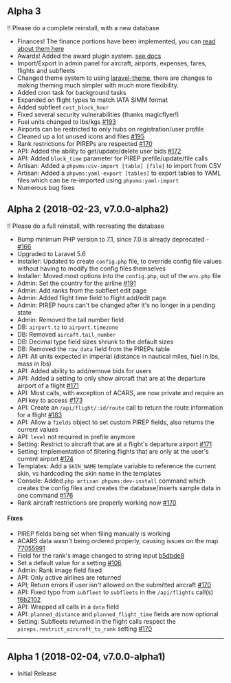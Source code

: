 ## Alpha 3

!! Please do a complete reinstall, with a new database

- Finances! The finance portions have been implemented, you can [read about them here](http://docs.phpvms.net/concepts/finances)
- Awards! Added the award plugin system. [see docs](http://docs.phpvms.net/customizing/awards)
- Import/Export in admin panel for aircraft, airports, expenses, fares, flights and subfleets
- Changed theme system to using [laravel-theme](https://github.com/igaster/laravel-theme), there are changes to making theming much simpler with much more flexibility.
- Added cron task for background tasks
- Expanded on flight types to match IATA SIMM format
- Added subfleet `cost_block_hour`
- Fixed several security vulnerabilities (thanks magicflyer!)
- Fuel units changed to lbs/kgs [#193](https://github.com/nabeelio/phpvms/issues/193)
- Airports can be restricted to only hubs on registration/user profile
- Cleaned up a lot unused icons and files [#195](https://github.com/nabeelio/phpvms/issues/195)
- Rank restrictions for PIREPs are respected [#170](https://github.com/nabeelio/phpvms/issues/170)
- API: Added the ability to get/update/delete user bids [#172](https://github.com/nabeelio/phpvms/issues/172)
- API: Added `block_time` parameter for PIREP prefile/update/file calls
- Artisan: Added a `phpvms:csv-import [table] [file]` to import from CSV
- Artisan: Added a `phpvms:yaml-export [tables]` to export tables to YAML files which can be re-imported using `phpvms:yaml-import`
- Numerous bug fixes

## Alpha 2 (2018-02-23, v7.0.0-alpha2)

!! Please do a full reinstall, with recreating the database

- Bump minimum PHP version to 7.1, since 7.0 is already deprecated - [#166](https://github.com/nabeelio/phpvms/issues/166)
- Upgraded to Laravel 5.6
- Installer: Updated to create `config.php` file, to override config file values without having to modify the config files themselves
- Installer: Moved most options into the `config.php`, out of the `env.php` file
- Admin: Set the country for the airline [#191](https://github.com/nabeelio/phpvms/issues/191)
- Admin: Add ranks from the subfleet edit page
- Admin: Added flight time field to flight add/edit page
- Admin: PIREP hours can't be changed after it's no longer in a pending state
- Admin: Removed the tail number field
- DB: `airport.tz` to `airport.timezone`
- DB: Removed `aircaft.tail_number`
- DB: Decimal type field sizes shrunk to the default sizes
- DB: Removed the `raw_data` field from the PIREPs table
- API: All units expected in imperial (distance in nautical miles, fuel in lbs, mass in lbs)
- API: Added ability to add/remove bids for users
- API: Added a setting to only show aircraft that are at the departure airport of a flight [#171](https://github.com/nabeelio/phpvms/issues/171)
- API: Most calls, with exception of ACARS, are now private and require an API key to access [#173](https://github.com/nabeelio/phpvms/issues/173)
- API: Create an `/api/flight/:id/route` call to return the route information for a flight [#183](https://github.com/nabeelio/phpvms/issues/183)
- API: Allow a `fields` object to set custom PIREP fields, also returns the current values
- API: `level` not required in prefile anymore
- Setting: Restrict to aircraft that are at a flight's departure airport [#171](https://github.com/nabeelio/phpvms/issues/171)
- Setting: Implementation of filtering flights that are only at the user's current airport [#174](https://github.com/nabeelio/phpvms/issues/174)
- Templates: Add a `SKIN_NAME` template variable to reference the current skin, vs hardcoding the skin name in the templates
- Console: Added `php artisan phpvms:dev-install` command which creates the config files and creates the database/inserts sample data in one command [#176](https://github.com/nabeelio/phpvms/issues/176)
- Rank aircraft restrictions are properly working now [#170](https://github.com/nabeelio/phpvms/issues/170)

#### Fixes

- PIREP fields being set when filing manually is working
- ACARS data wasn't being ordered properly, causing issues on the map [77055991](https://github.com/nabeelio/phpvms/commit/77055991af36877552e1921466987d3066774d6b)
- Field for the rank's image changed to string input [b5dbde8](https://github.com/nabeelio/phpvms/commit/b5dbde84c4c786799f474117381b8227642f0777)
- Set a default value for a setting [#106](https://github.com/nabeelio/phpvms/issues/106)
- Admin: Rank image field fixed
- API: Only active airlines are returned
- API; Return errors if user isn't allowed on the submitted aircraft [#170](https://github.com/nabeelio/phpvms/issues/170)
- API: Fixed typo from `subfleet` to `subfleets` in the `/api/flights` call(s) [f6b2102](https://github.com/nabeelio/phpvms/commit/f6b2102e4827da6177eb4eee0c3ce0d38eb78ce3)
- API: Wrapped all calls in a `data` field
- API: `planned_distance` and `planned_flight_time` fields are now optional
- Setting: Subfleets returned in the flight calls respect the `pireps.restrict_aircraft_to_rank` setting [#170](https://github.com/nabeelio/phpvms/issues/170)

------

## Alpha 1 (2018-02-04, v7.0.0-alpha1)

- Initial Release
